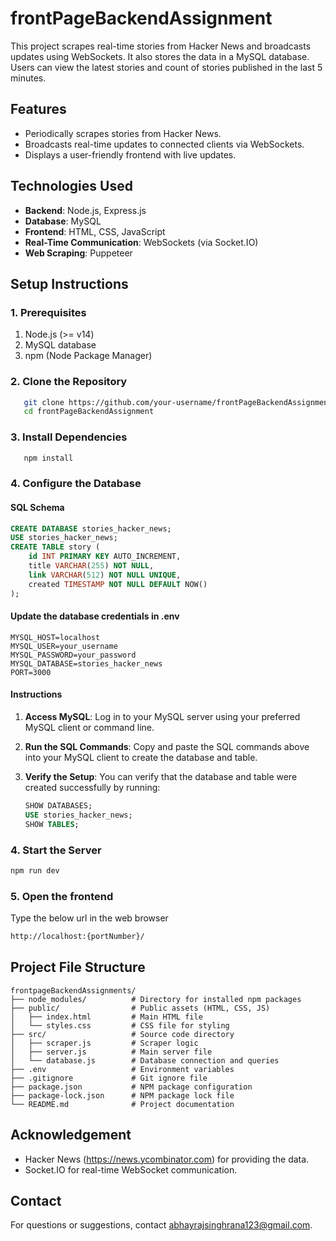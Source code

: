 # frontPageBackendAssignment

This project scrapes real-time stories from Hacker News and broadcasts updates using WebSockets. It also stores the data in a MySQL database. Users can view the latest stories and count of stories published in the last 5 minutes.

## Features

- Periodically scrapes stories from Hacker News.
- Broadcasts real-time updates to connected clients via WebSockets.
- Displays a user-friendly frontend with live updates.

## Technologies Used

- **Backend**: Node.js, Express.js
- **Database**: MySQL
- **Frontend**: HTML, CSS, JavaScript
- **Real-Time Communication**: WebSockets (via Socket.IO)
- **Web Scraping**: Puppeteer

## Setup Instructions

### 1. Prerequisites

1. Node.js (>= v14)
2. MySQL database
3. npm (Node Package Manager)

### 2. Clone the Repository

```sh
   git clone https://github.com/your-username/frontPageBackendAssignment.git
   cd frontPageBackendAssignment

```

### 3. Install Dependencies

```sh
   npm install

```

### 4. Configure the Database

#### SQL Schema

```sql
CREATE DATABASE stories_hacker_news;
USE stories_hacker_news;
CREATE TABLE story (
    id INT PRIMARY KEY AUTO_INCREMENT,
    title VARCHAR(255) NOT NULL,
    link VARCHAR(512) NOT NULL UNIQUE,
    created TIMESTAMP NOT NULL DEFAULT NOW()
);
```
    
#### Update the database credentials in .env

```mysql
MYSQL_HOST=localhost
MYSQL_USER=your_username
MYSQL_PASSWORD=your_password
MYSQL_DATABASE=stories_hacker_news
PORT=3000
```

#### Instructions

1. **Access MySQL**: Log in to your MySQL server using your preferred MySQL client or command line.
2. **Run the SQL Commands**: Copy and paste the SQL commands above into your MySQL client to create the database and table.
3. **Verify the Setup**: You can verify that the database and table were created successfully by running:

   ```sql
   SHOW DATABASES;
   USE stories_hacker_news;
   SHOW TABLES;
   ```
### 4. Start the Server

```sh
npm run dev
```

### 5. Open the frontend

Type the below url in the web browser

```sh
http://localhost:{portNumber}/
```

## Project File Structure

```
frontpageBackendAssignments/
├── node_modules/          # Directory for installed npm packages
├── public/                # Public assets (HTML, CSS, JS)
│   ├── index.html         # Main HTML file
│   └── styles.css         # CSS file for styling
├── src/                   # Source code directory
│   ├── scraper.js         # Scraper logic
│   ├── server.js          # Main server file
│   └── database.js        # Database connection and queries
├── .env                   # Environment variables
├── .gitignore             # Git ignore file
├── package.json           # NPM package configuration
├── package-lock.json      # NPM package lock file
└── README.md              # Project documentation
```

## Acknowledgement

- Hacker News (https://news.ycombinator.com) for providing the data.
- Socket.IO for real-time WebSocket communication.

## Contact

For questions or suggestions, contact abhayrajsinghrana123@gmail.com.
